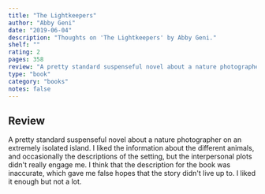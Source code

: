 ```yaml
---
title: "The Lightkeepers"
author: "Abby Geni"
date: "2019-06-04"
description: "Thoughts on 'The Lightkeepers' by Abby Geni."
shelf: ""
rating: 2
pages: 358
review: "A pretty standard suspenseful novel about a nature photographer on an extremely isolated island. I liked the information about the different animals, and occasionally the descriptions of the setting, but the interpersonal plots didn't really engage me. I think that the description for the book was inaccurate, which gave me false hopes that the story didn't live up to. I liked it enough but not a lot."
type: "book"
category: "books"
notes: false
---
```


## Review

A pretty standard suspenseful novel about a nature photographer on an extremely isolated island. I liked the information about the different animals, and occasionally the descriptions of the setting, but the interpersonal plots didn't really engage me. I think that the description for the book was inaccurate, which gave me false hopes that the story didn't live up to. I liked it enough but not a lot.
